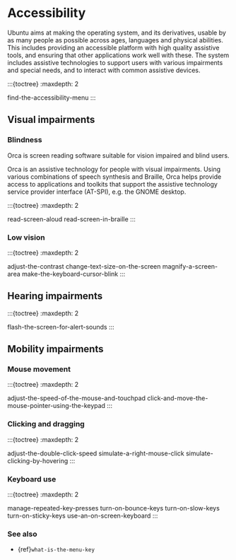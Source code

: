 # Accessibility

Ubuntu aims at making the operating system, and its derivatives, usable by as many people as possible across ages, languages and physical abilities. This includes providing an accessible platform with high quality assistive tools, and ensuring that other applications work well with these. The system includes assistive technologies to support users with various impairments and special needs, and to interact with common assistive devices.

:::{toctree}
:maxdepth: 2

find-the-accessibility-menu
:::

## Visual impairments

### Blindness

Orca is screen reading software suitable for vision impaired and blind users. 

Orca is an assistive technology for people with visual impairments. Using various combinations of speech synthesis and Braille, Orca helps provide access to applications and toolkits that support the assistive technology service provider interface (AT-SPI), e.g. the GNOME desktop.

:::{toctree}
:maxdepth: 2

read-screen-aloud
read-screen-in-braille
:::

### Low vision

:::{toctree}
:maxdepth: 2

adjust-the-contrast
change-text-size-on-the-screen
magnify-a-screen-area
make-the-keyboard-cursor-blink
:::

## Hearing impairments

:::{toctree}
:maxdepth: 2

flash-the-screen-for-alert-sounds
:::


## Mobility impairments

### Mouse movement

:::{toctree}
:maxdepth: 2

adjust-the-speed-of-the-mouse-and-touchpad
click-and-move-the-mouse-pointer-using-the-keypad
:::

### Clicking and dragging

:::{toctree}
:maxdepth: 2

adjust-the-double-click-speed
simulate-a-right-mouse-click
simulate-clicking-by-hovering
:::

### Keyboard use

:::{toctree}
:maxdepth: 2

manage-repeated-key-presses
turn-on-bounce-keys
turn-on-slow-keys
turn-on-sticky-keys
use-an-on-screen-keyboard
:::

### See also

* {ref}`what-is-the-menu-key`

